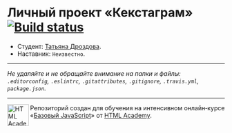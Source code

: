 # Личный проект «Кекстаграм» [![Build status][travis-image]][travis-url]

* Студент: [Татьяна Дроздова](https://up.htmlacademy.ru/javascript/10/user/231246).
* Наставник: `Неизвестно`.

---

_Не удаляйте и не обращайте внимание на папки и файлы:_<br>
_`.editorconfig`, `.eslintrc`, `.gitattributes`, `.gitignore`, `.travis.yml`, `package.json`._

---

<a href="https://htmlacademy.ru/intensive/javascript"><img align="left" width="50" height="50" title="HTML Academy" src="https://up.htmlacademy.ru/static/img/intensive/javascript/logo-for-github.svg"></a>

Репозиторий создан для обучения на интенсивном онлайн‑курсе «[Базовый JavaScript](https://htmlacademy.ru/intensive/javascript)» от [HTML Academy](https://htmlacademy.ru).

[travis-image]: https://travis-ci.org/htmlacademy-javascript/231246-kekstagram.svg?branch=master
[travis-url]: https://travis-ci.org/htmlacademy-javascript/231246-kekstagram
